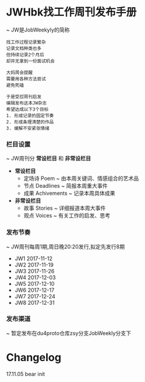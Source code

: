 # JWHbk找工作周刊发布手册

~ JW是JobWeekyly的简称

```
找工作过程记录繁杂
记录文档种类也多
但持续记录2个月后
却并无拿到一份面试机会

大妈周会提醒
需要用各种方法尝试
避免死磕

于是受怼周刊启发
编辑发布这本JW杂志
希望达成以下3个目标
1. 形成记录的固定节奏
2. 形成条理清楚的作品
3. 缓解不安紧张情绪
```

### 栏目设置
~ JW周刊分 **常设栏目** 和 **非常设栏目**

- **常设栏目**
    + 定场诗 Poem ~ 由本周关键词、情感组合的艺术品
    + 节点 Deadlines ~ 简报本周重大事件
    + 成果 Achivements ~ 记录本周具体成果
- **非常设栏目** 
    + 故事 Stories ~ 详细报道本周大事件
    + 观点 Voices ~ 有关工作的启发、思考

### 发布节奏
~ JW周刊每周1期,周日晚20:20发行,拟定先发行8期

- JW1 2017-11-12
- JW2 2017-11-19
- JW3 2017-11-26
- JW4 2017-12-03
- JW5 2017-12-10
- JW6 2017-12-17
- JW7 2017-12-24
- JW8 2017-12-31

### 发布渠道
~ 暂定发布在du4proto仓库zsy分支JobWeekly分支下


# Changelog
17.11.05 bear init